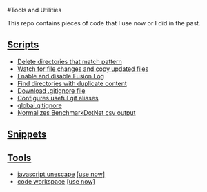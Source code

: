 #Tools and Utilities

This repo contains pieces of code that I use now or I did in the past.

## [Scripts](/scripts)
* [Delete directories that match pattern](/scripts#scriptsdelete-directoriescsx)
* [Watch for file changes and copy updated files](/scripts#scriptsfile-automationcsx)
* [Enable and disable Fusion Log](/scripts#scriptsfusion-logcsx)
* [Find directories with duplicate content](/scripts#scriptsgetduplicatedirsnim)
* [Download .gitignore file](/scripts#scriptsgetignoresh)
* [Configures useful git aliases](/scripts#scriptsgit-aliascmd)
* [global.gitignore](/scripts#scriptsglobalgitignore)
* [Normalizes BenchmarkDotNet csv output](/scripts#scriptsnormalize-csvpy)

## [Snippets](/snippets)

## [Tools](/tools)
* [javascript unescape](/tools#toolsunescape) [[use now]](http://amadeusw.com/utilities/tools/unescape/)
* [code workspace](/tools#toolsworkspace) [[use now]](http://amadeusw.com/utilities/tools/workspace/)